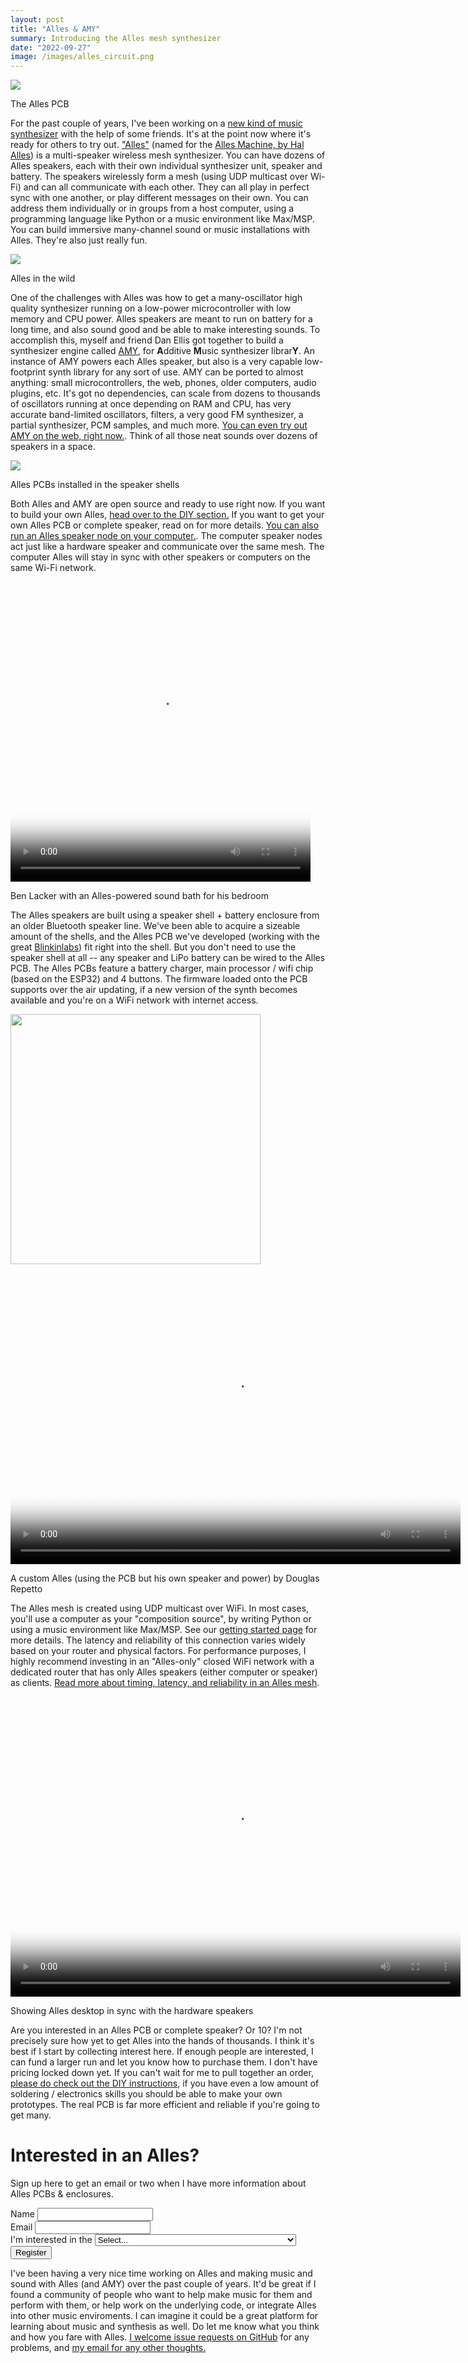 ```yaml
---
layout: post
title: "Alles & AMY"
summary: Introducing the Alles mesh synthesizer
date: "2022-09-27"
image: /images/alles_circuit.png
---
```

<img src="/images/alles_circuit.png" class="big"/>
<p class="small">The Alles PCB</p>


For the past couple of years, I've been working on a [new kind of music synthesizer](https://github.com/bwhitman/alles) with the help of some friends. It's at the point now where it's ready for others to try out. ["Alles"](https://github.com/bwhitman/alles) (named for the [Alles Machine, by Hal Alles](https://en.wikipedia.org/wiki/Bell_Labs_Digital_Synthesizer)) is a multi-speaker wireless mesh synthesizer. You can have dozens of Alles speakers, each with their own individual synthesizer unit, speaker and battery. The speakers wirelessly form a mesh (using UDP multicast over Wi-Fi) and can all communicate with each other. They can all play in perfect sync with one another, or play different messages on their own. You can address them individually or in groups from a host computer, using a programming language like Python or a music environment like Max/MSP. You can build immersive many-channel sound or music installations with Alles. They're also just really fun. 

<img src="/images/alles_header.png" class="big"/>
<p class="small">Alles in the wild</p>

One of the challenges with Alles was how to get a many-oscillator high quality synthesizer running on a low-power microcontroller with low memory and CPU power. Alles speakers are meant to run on battery for a long time, and also sound good and be able to make interesting sounds. To accomplish this, myself and friend Dan Ellis got together to build a synthesizer engine called [AMY](https://github.com/bwhitman/amy), for **A**dditive **M**usic synthesizer librar**Y**. An instance of AMY powers each Alles speaker, but also is a very capable low-footprint synth library for any sort of use. AMY can be ported to almost anything: small microcontrollers, the web, phones, older computers, audio plugins, etc. It's got no dependencies, can scale from dozens to thousands of oscillators running at once depending on RAM and CPU, has very accurate band-limited oscillators, filters, a very good FM synthesizer, a partial synthesizer, PCM samples, and much more. [You can even try out AMY on the web, right now.](https://notes.variogram.com/amy). Think of all those neat sounds over dozens of speakers in a space. 

<img src="/images/install_alles.png" class="big"/>
<p class="small">Alles PCBs installed in the speaker shells</p>


Both Alles and AMY are open source and ready to use right now. If you want to build your own Alles, [head over to the DIY section.](https://github.com/bwhitman/alles#building-your-own-diy-alles) If you want to get your own Alles PCB or complete speaker, read on for more details. [You can also run an Alles speaker node on your computer.](https://github.com/bwhitman/alles#using-it----software-alles). The computer speaker nodes act just like a hardware speaker and communicate over the same mesh. The computer Alles will stay in sync with other speakers or computers on the same Wi-Fi network. 


<video width="480" height="480" controls poster="/images/ben-sound-bath_1_poster.png">
  <source src="/images/ben-sound-bath_1.mp4" type="video/mp4">
</video>
<p class="centersmall">Ben Lacker with an Alles-powered sound bath for his bedroom</p>



The Alles speakers are built using a speaker shell + battery enclosure from an older Bluetooth speaker line. We've been able to acquire a sizeable amount of the shells, and the Alles PCB we've developed (working with the great [Blinkinlabs](https://blinkinlabs.com/)) fit right into the shell. But you don't need to use the speaker shell at all -- any speaker and LiPo battery can be wired to the Alles PCB. The Alles PCBs feature a battery charger, main processor / wifi chip (based on the ESP32) and 4 buttons. The firmware loaded onto the PCB supports over the air updating, if a new version of the synth becomes available and you're on a WiFi network with internet access. 


<img src="/images/alles_reva.png" width=400/>


<video width="720" height="480" controls class="big" poster="/images/douglas_snow_poster.png">
  <source src="/images/douglas-snow.mp4" type="video/mp4">
</video>
<p class="centersmall">A custom Alles (using the PCB but his own speaker and power) by Douglas Repetto</p>


The Alles mesh is created using UDP multicast over WiFi. In most cases, you'll use a computer as your "composition source", by writing Python or using a music environment like Max/MSP. See our [getting started page](http://alles.website) for more details. The latency and reliability of this connection varies widely based on your router and physical factors. For performance purposes, I highly recommend investing in an "Alles-only" closed WiFi network with a dedicated router that has only Alles speakers (either computer or speaker) as clients. [Read more about timing, latency, and reliability in an Alles mesh](https://github.com/bwhitman/alles#timing--latency). 

<video width="720" height="480" controls class="big" poster="/images/ben-desktop-poster.png">
  <source src="/images/ben-desktop.mp4" type="video/mp4"/>
</video>
<p class="centersmall">Showing Alles desktop in sync with the hardware speakers</p>




Are you interested in an Alles PCB or complete speaker? Or 10? I'm not precisely sure how yet to get Alles into the hands of thousands. I think it's best if I start by collecting interest here. If enough people are interested, I can fund a larger run and let you know how to purchase them. I don't have pricing locked down yet. If you can't wait for me to pull together an order, [please do check out the DIY instructions](https://github.com/bwhitman/alles#building-your-own-diy-alles), if you have even a low amount of soldering / electronics skills you should be able to make your own prototypes. The real PCB is far more efficient and reliable if you're going to get many.

<div class="reg"><h1 color="#434D5D">Interested in an Alles?</h1><div><div><p>Sign up here to get an email or two when I have more information about Alles PCBs &amp; enclosures.</p></div><form class="js-cm-form" id="subForm" action="https://www.createsend.com/t/subscribeerror?description=" method="post" data-id="191722FC90141D02184CB1B62AB3DC260A703E4CF892A073DD08D233FEAA040292237D6EB0D13558239A644BB9FAFA490EC59CE170AEFE41A63993D85235D205"><div><div><label>Name </label><input aria-label="Name" id="fieldName" maxlength="200" name="cm-name" class="form"></div><div><label>Email </label><input autocomplete="Email" aria-label="Email" class="js-cm-email-input qa-input-email" id="fieldEmail" maxlength="200" name="cm-jjdtsr-jjdtsr" required="" type="email" class="form"></div><div><label>I'm interested in the  </label><span><select aria-label="I'm interested in the" id="fieldjjutlut" name="cm-fo-jjutlut" value="" class="form"><option disabled="" selected="" value="">Select...</option><option value="1548939">PCB with enclosure with speaker and battery</option><option value="1548940">populated PCB (I'll use my own speakers &amp; power)</option></select></span></div></div><button type="submit" class="submit">Register</button></form></div></div><script type="text/javascript" src="https://js.createsend1.com/javascript/copypastesubscribeformlogic.js"></script>


I've been having a very nice time working on Alles and making music and sound with Alles (and AMY) over the past couple of years. It'd be great if I found a community of people who want to help make music for them and perform with them, or help work on the underlying code, or integrate Alles into other music enviroments. I can imagine it could be a great platform for learning about music and synthesis as well. Do let me know what you think and how you fare with Alles. [I welcome issue requests on GitHub](https://github.com/bwhitman/alles/issues) for any problems, and [my email for any other thoughts.](mailto:brian@variogram.com)



<video width="720" height="480" controls class="big" poster="/images/meshier-poster.png">
  <source src="/images/meshier.mp4" type="video/mp4">
</video>
<p class="centersmall">Slightly detuned FM pads in sync from my studio in Quadra</p>



